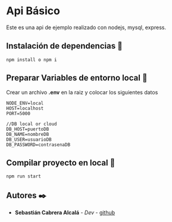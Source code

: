 # Api Básico
Este es una api de ejemplo realizado con nodejs, mysql, express.

## Instalación de dependencias 🔧

```
npm install o npm i
```

## Preparar Variables de entorno local 🚀
Crear un archivo **.env** en la raiz y colocar los siguientes datos

```
NODE_ENV=local
HOST=localhost
PORT=5000

//DB local or cloud
DB_HOST=puertoDB
DB_NAME=nombreDB
DB_USER=usuarioDB
DB_PASSWORD=contrasenaDB
```

## Compilar proyecto en local 🚀
```
npm run start
```

## Autores ✒️

* **Sebastián Cabrera Alcalá** - *Dev* - [github](https://github.com/iSebasC)



